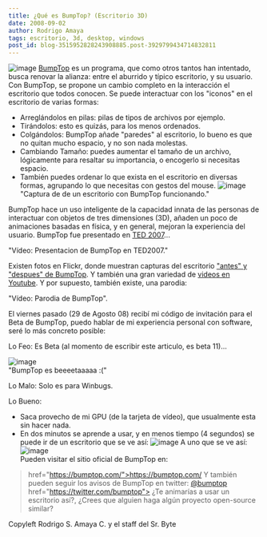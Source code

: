```yaml
---
title: ¿Qué es BumpTop? (Escritorio 3D)
date: 2008-09-02
author: Rodrigo Amaya
tags: escritorio, 3d, desktop, windows
post_id: blog-3515952828243908885.post-3929799434714832811
---
```


![image](https://www.bumptop.com/temp_images/logo.gif)    [BumpTop](https://bumptop.com/) es un programa, que como otros tantos han
intentado, busca renovar la alianza: entre el aburrido y típico escritorio, y su usuario. Con BumpTop, se propone un cambio completo en la interacción el escritorio que todos conocen. Se puede interactuar con los "iconos" en el escritorio de varias formas:

- Arreglándolos en pilas: pilas de tipos de archivos por ejemplo.
- Tirándolos: esto es quizás, para los menos ordenados.
- Colgándolos: BumpTop añade "paredes" al escritorio, lo bueno es que no quitan mucho espacio, y no son nada molestas.
- Cambiando Tamaño: puedes aumentar el tamaño de un archivo, lógicamente para resaltar su importancia, o encogerlo si necesitas espacio.
- También puedes ordenar lo que exista en el escritorio en diversas formas, agrupando lo que necesitas con gestos del mouse.
![image](https://farm4.static.flickr.com/3122/2734506458_22bdf21865.jpg?v=0)    
"Captura de de un escritorio con BumpTop
funcionando."

BumpTop hace un uso inteligente de la capacidad innata de las personas de interactuar con objetos de tres dimensiones (3D), añaden un poco de animaciones basadas en física, y en general, mejoran la experiencia del usuario. BumpTop fue presentado en [TED 2007](https://www.ted.com/index.php/talks/view/id/131)...

"Vídeo: Presentacion de BumpTop en TED2007."

Existen fotos en Flickr, donde muestran capturas del escritorio ["antes" y "despues" de BumpTop](https://flickr.com/groups/bumptops/). Y también una gran variedad de [videos en Youtube](https://www.youtube.com/results?search_query=bumptop&search_type=). Y por supuesto, también existe, una parodia:

"Vídeo:
Parodia de BumpTop".

El viernes pasado (29 de Agosto 08) recibí mi código de invitación para el Beta de BumpTop, puedo hablar de mi experiencia personal con software, seré lo más concreto posible:

Lo Feo: Es Beta (al momento de escribir este articulo, es beta 11)...

![image](https://4.bp.blogspot.com/_ayvorITawE4/SL1FZVbP6dI/AAAAAAAABOQ/gsYH94j36BY/s320/bumptopbeta11.jpg)    
"BumpTop es beeeetaaaaa
:("

Lo Malo: Solo es para Winbugs.

Lo Bueno:

- Saca provecho de mi GPU (de la tarjeta de vídeo), que usualmente esta sin hacer nada.
- En dos minutos se aprende a usar, y en menos tiempo (4 segundos) se puede ir de un escritorio que se ve así: ![image](https://1.bp.blogspot.com/_ayvorITawE4/SL1FZrM3iGI/AAAAAAAABOY/4f8Jb0qc4Bg/s320/crap-bumptop-ramayac.jpg)     A uno que se ve así: ![image](https://2.bp.blogspot.com/_ayvorITawE4/SL1FZ26DzaI/AAAAAAAABOg/sm1g8-mAss8/s320/neat-bumptop-ramayac.jpg)    
Pueden visitar el sitio oficial de BumpTop en:

> href="https://bumptop.com/">https://bumptop.com/
Y también pueden seguir los avisos de BumpTop en twitter: [@bumptop](https://twitter.com/bumptop)
> href="https://twitter.com/bumptop">
¿Te animarías a usar un escritorio así?, ¿Crees que alguien haga algún proyecto open-source similar?

Copyleft Rodrigo S. Amaya C. y el staff del Sr. Byte